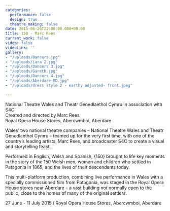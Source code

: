 ```yaml
---
categories:
  performance: false
  design: true
  theatre_making: false
date: 2015-06-26T22:00:00.000+00:00
title: 150 - Marc Rees
current_work: false
video: false
videoLink: ''
gallery:
- "/uploads/Dancers.jpg"
- "/uploads/Lara 2.jpg"
- "/uploads/Dancers 3.jpg"
- "/uploads/Gareth.jpg"
- "/uploads/Dancers 4.jpg"
- "/uploads/Aberdare-MD.jpg"
- "/uploads/dress style 2 - earthy adjusted- front.jpeg"

---
```

National Theatre Wales and Theatr Genedlaethol Cymru in association with S4C  
Created and directed by Marc Rees  
​Royal Opera House Stores, Abercwmboi, Aberdare

Wales’ two national theatre companies – National Theatre Wales and Theatr Genedlaethol Cymru – teamed up for the very first time, with one of the country’s leading artists, Marc Rees, and broadcaster S4C to create ​a visual and storytelling feast.

Performed in English, Welsh and Spanish, {150} brought to life key moments in the story of the 150 Welsh men, women and children who settled in Patagonia in 1865, and the lives of their descendants today.

This multi-platform production, combining live performance in Wales with a specially commissioned film from Patagonia, was staged in the Royal Opera House stores near Aberdare – a vast building not normally open to the public, close to the homes of many of the original settlers.

27 June - 11 July 2015 / Royal Opera House Stores, Abercwmboi, Aberdare